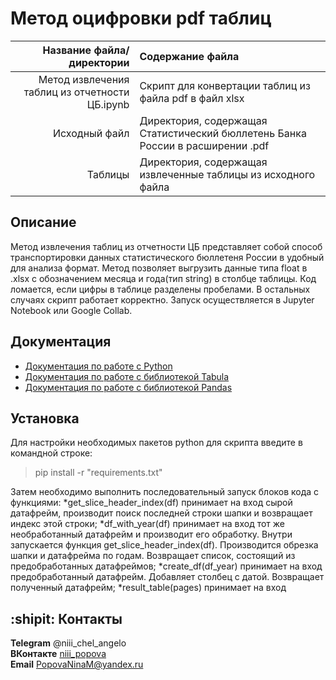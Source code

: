 # Метод оцифровки pdf таблиц

| Название файла/директории | Содержание файла |
|----:|:----------|
| Метод извлечения таблиц из отчетности ЦБ.ipynb | Скрипт для конвертации таблиц из файла pdf в файл xlsx|
| Исходный файл | Директория, содержащая Статистический бюллетень Банка России в расширении .pdf |
| Таблицы | Директория, содержащая извлеченные таблицы из исходного файла|

## Описание 

Метод извлечения таблиц из отчетности ЦБ представляет собой способ транспортировки данных статистического бюллетеня России в удобный для анализа формат. Метод позволяет выгрузить данные типа float в .xlsx с обозначением месяца и года(тип string) в столбце таблицы. Код ломается, если цифры в таблице разделены пробелами. В остальных случаях скрипт работает корректно. Запуск осуществляется в Jupyter Notebook или Google Collab. 

## Документация

* [Документация по работе с Python](https://www.python.org/)
* [Документация по работе с библиотекой Tabula](https://tabula-py.readthedocs.io/en/latest/tabula.html)
* [Документация по работе с библиотекой Pandas](https://pandas.pydata.org/pandas-docs/stable/index.html)

## Установка

Для настройки необходимых пакетов python для скрипта введите в командной строке:

> pip install -r "requirements.txt"

Затем необходимо выполнить последовательный запуск блоков кода с функциями:
*get_slice_header_index(df) принимает на вход сырой датафрейм, производит поиск последней строки шапки и возвращает индекс этой строки;
*df_with_year(df) принимает на вход тот же необработанный датафрейм и производит его обработку. Внутри запускается функция get_slice_header_index(df). Производится обрезка шапки и датафрейма по годам. Возвращает список, состоящий из предобработанных датафреймов;
*create_df(df_year) принимает на вход предобработанный датафрейм. Добавляет столбец с датой. Возвращает полученный датафрейм;
*result_table(pages) принимает на вход 


## :shipit: Контакты
**Telegram** @niii_chel_angelo    
**ВКонтакте** [niii_popova](https://vk.com/niii_popova)    
**Email** PopovaNinaM@yandex.ru    
